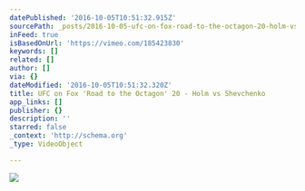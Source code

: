 ```yaml
---
datePublished: '2016-10-05T10:51:32.915Z'
sourcePath: _posts/2016-10-05-ufc-on-fox-road-to-the-octagon-20-holm-vs-shevchenko.md
inFeed: true
isBasedOnUrl: 'https://vimeo.com/185423830'
keywords: []
related: []
author: []
via: {}
dateModified: '2016-10-05T10:51:32.320Z'
title: UFC on Fox 'Road to the Octagon' 20 - Holm vs Shevchenko
app_links: []
publisher: {}
description: ''
starred: false
_context: 'http://schema.org'
_type: VideoObject

---
```

![](https://the-grid-user-content.s3-us-west-2.amazonaws.com/ddad0113-d6f3-4ff4-8944-76a4a30d0910.jpg)